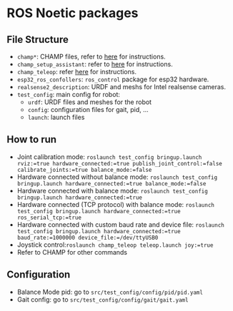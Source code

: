 # ROS Noetic packages

## File Structure

- `champ*`: CHAMP files, refer to [here](https://github.com/chvmp/champ) for instructions.
- `champ_setup_assistant`: refer to [here](https://github.com/chvmp/champ_setup_assistant) for instructions.
- `champ_teleop`: refer [here](https://github.com/chvmp/champ_teleop) for instructions.
- `esp32_ros_confollers`: `ros_control` package for esp32 hardware.
- `realsense2_description`: URDF and meshs for Intel realsense cameras.
- `test_config`: main config for robot:
  - `urdf`: URDF files and meshes for the robot
  - `config`: configuration files for gait, pid, ...
  - `launch`: launch files

## How to run

- Joint calibration mode: `roslaunch test_config bringup.launch rviz:=true hardware_connected:=true publish_joint_control:=false calibrate_joints:=true balance_mode:=false`
- Hardware connected without balance mode: `roslaunch test_config bringup.launch hardware_connected:=true balance_mode:=false`
- Hardware connected with balance mode: `roslaunch test_config bringup.launch hardware_connected:=true`
- Hardware connected (TCP protocol) with balance mode: `roslaunch test_config bringup.launch hardware_connected:=true ros_serial_tcp:=true`
- Hardware connected with custom baud rate and device file: `roslaunch test_config bringup.launch hardware_connected:=true baud_rate:=1000000 device_file:=/dev/ttyUSB0`
- Joystick control:`roslaunch champ_teleop teleop.launch joy:=true`
- Refer to CHAMP for other commands

## Configuration

- Balance Mode pid: go to `src/test_config/config/pid/pid.yaml`
- Gait config: go to `src/test_config/config/gait/gait.yaml`

